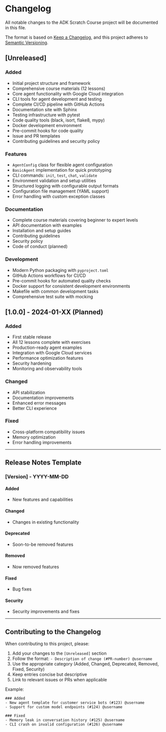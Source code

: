 # Changelog

All notable changes to the ADK Scratch Course project will be documented in this file.

The format is based on [Keep a Changelog](https://keepachangelog.com/en/1.0.0/),
and this project adheres to [Semantic Versioning](https://semver.org/spec/v2.0.0.html).

## [Unreleased]

### Added
- Initial project structure and framework
- Comprehensive course materials (12 lessons)
- Core agent functionality with Google Cloud integration
- CLI tools for agent development and testing
- Complete CI/CD pipeline with GitHub Actions
- Documentation site with Sphinx
- Testing infrastructure with pytest
- Code quality tools (black, isort, flake8, mypy)
- Docker development environment
- Pre-commit hooks for code quality
- Issue and PR templates
- Contributing guidelines and security policy

### Features
- `AgentConfig` class for flexible agent configuration
- `BasicAgent` implementation for quick prototyping
- CLI commands: `init`, `test`, `chat`, `validate`
- Environment validation and setup utilities
- Structured logging with configurable output formats
- Configuration file management (YAML support)
- Error handling with custom exception classes

### Documentation
- Complete course materials covering beginner to expert levels
- API documentation with examples
- Installation and setup guides
- Contributing guidelines
- Security policy
- Code of conduct (planned)

### Development
- Modern Python packaging with `pyproject.toml`
- GitHub Actions workflows for CI/CD
- Pre-commit hooks for automated quality checks
- Docker support for consistent development environments
- Makefile with common development tasks
- Comprehensive test suite with mocking

## [1.0.0] - 2024-01-XX (Planned)

### Added
- First stable release
- All 12 lessons complete with exercises
- Production-ready agent examples
- Integration with Google Cloud services
- Performance optimization features
- Security hardening
- Monitoring and observability tools

### Changed
- API stabilization
- Documentation improvements
- Enhanced error messages
- Better CLI experience

### Fixed
- Cross-platform compatibility issues
- Memory optimization
- Error handling improvements

---

## Release Notes Template

### [Version] - YYYY-MM-DD

#### Added
- New features and capabilities

#### Changed
- Changes in existing functionality

#### Deprecated
- Soon-to-be removed features

#### Removed
- Now removed features

#### Fixed
- Bug fixes

#### Security
- Security improvements and fixes

---

## Contributing to the Changelog

When contributing to this project, please:

1. Add your changes to the `[Unreleased]` section
2. Follow the format: `- Description of change (#PR-number) @username`
3. Use the appropriate category (Added, Changed, Deprecated, Removed, Fixed, Security)
4. Keep entries concise but descriptive
5. Link to relevant issues or PRs when applicable

Example:
```
### Added
- New agent template for customer service bots (#123) @username
- Support for custom model endpoints (#124) @username

### Fixed
- Memory leak in conversation history (#125) @username
- CLI crash on invalid configuration (#126) @username
```
